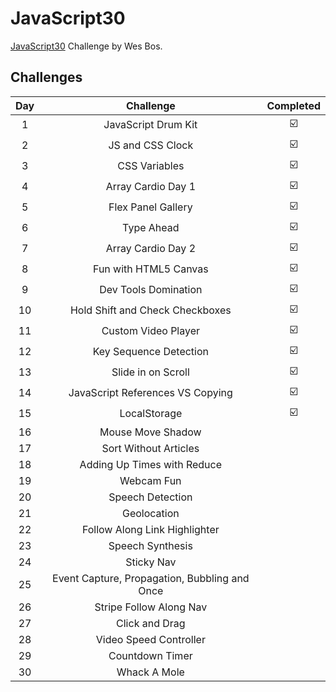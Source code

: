 # JavaScript30
[JavaScript30](https://javascript30.com/) Challenge by Wes Bos.

## Challenges
|Day  |Challenge                                    |Completed|  
|:---:|:-------------------------------------------:|:-------:|  
|1    |JavaScript Drum Kit                          |:ballot_box_with_check:    |  
|2    |JS and CSS Clock                             |:ballot_box_with_check:    |  
|3    |CSS Variables                                |:ballot_box_with_check:    |  
|4    |Array Cardio Day 1                           |:ballot_box_with_check:    |  
|5    |Flex Panel Gallery                           |:ballot_box_with_check:    |  
|6    |Type Ahead                                   |:ballot_box_with_check:    |  
|7    |Array Cardio Day 2                           |:ballot_box_with_check:    |  
|8    |Fun with HTML5 Canvas                        |:ballot_box_with_check:    |  
|9    |Dev Tools Domination                         |:ballot_box_with_check:    |  
|10   |Hold Shift and Check Checkboxes              |:ballot_box_with_check:    |  
|11   |Custom Video Player                          |:ballot_box_with_check:    |  
|12   |Key Sequence Detection                       |:ballot_box_with_check:    |  
|13   |Slide in on Scroll                           |:ballot_box_with_check:    |  
|14   |JavaScript References VS Copying             |:ballot_box_with_check:    |  
|15   |LocalStorage                                 |:ballot_box_with_check:    |  
|16   |Mouse Move Shadow                            |    |  
|17   |Sort Without Articles                        |    |  
|18   |Adding Up Times with Reduce                  |    |  
|19   |Webcam Fun                                   |    |  
|20   |Speech Detection                             |    |  
|21   |Geolocation                                  |    |  
|22   |Follow Along Link Highlighter                |    |  
|23   |Speech Synthesis                             |    |  
|24   |Sticky Nav                                   |    |  
|25   |Event Capture, Propagation, Bubbling and Once|    |  
|26   |Stripe Follow Along Nav                      |    |  
|27   |Click and Drag                               |    |  
|28   |Video Speed Controller                       |    |  
|29   |Countdown Timer                              |    |  
|30   |Whack A Mole                                 |    |  
